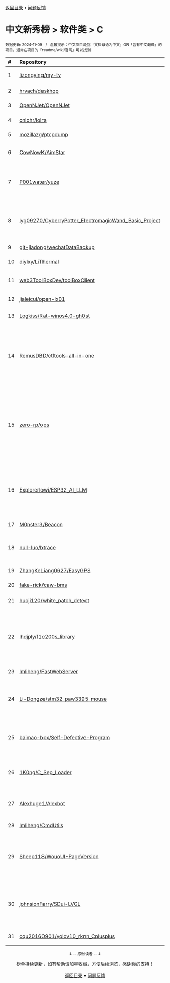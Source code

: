 <a href="https://gitee.com/GrowingGit/GitHub-Chinese-Top-Charts#github中文排行榜">返回目录</a> • <a href="/content/docs/feedback.md">问题反馈</a>

# 中文新秀榜 > 软件类 > C
<sub>数据更新: 2024-11-09&nbsp;&nbsp;&nbsp;/&nbsp;&nbsp;&nbsp;温馨提示：中文项目泛指「文档母语为中文」OR「含有中文翻译」的项目，通常在项目的「readme/wiki/官网」可以找到</sub>

|#|Repository|Description|Stars|Updated|Created|
|:-|:-|:-|:-|:-|:-|
|1|[lizongying/my-tv](https://github.com/lizongying/my-tv)|我的电视 电视直播软件，安装即可使用|30101|2024-06-20|2023-12-04|
|2|[hrvach/deskhop](https://github.com/hrvach/deskhop)|Fast Desktop Switching Device|6221|2024-10-31|2023-12-24|
|3|[OpenNJet/OpenNJet](https://github.com/OpenNJet/OpenNJet)|-|1152|2024-09-27|2024-04-02|
|4|[cnlohr/lolra](https://github.com/cnlohr/lolra)|Transmit LoRa Frames Without a Radio|684|2024-11-06|2024-03-25|
|5|[mozillazg/ptcpdump](https://github.com/mozillazg/ptcpdump)|Process-aware, eBPF-based tcpdump|542|2024-11-03|2024-04-05|
|6|[CowNowK/AimStar](https://github.com/CowNowK/AimStar)|Free and open-source external cheat for CS2, written in C++, working on Windows|489|2024-10-24|2023-11-28|
|7|[P001water/yuze](https://github.com/P001water/yuze)|A socksv5 proxy tool Written by CLang. 一款纯C实现的基于socks5协议的轻量内网穿透工具，支持ew的全部数据转发方式，支持跨平台使用|366|2024-06-27|2024-01-13|
|8|[lyg09270/CyberryPotter_ElectromagicWand_Basic_Project](https://github.com/lyg09270/CyberryPotter_ElectromagicWand_Basic_Project)|Cyberry Potter electromagic wand.的基础工程，可以使用不同的（法术）动作点亮LED，也可以根据自己的需求将LED修改为其他功能。|311|2024-09-13|2024-07-23|
|9|[git-jiadong/wechatDataBackup](https://github.com/git-jiadong/wechatDataBackup)|PC微信聊天记录数据导出工具|275|2024-11-02|2024-08-15|
|10|[diylxy/LiThermal](https://github.com/diylxy/LiThermal)|基于海康4117的热成像相机|228|2024-10-25|2024-10-01|
|11|[web3ToolBoxDev/toolBoxClient](https://github.com/web3ToolBoxDev/toolBoxClient)|一步一步编写web3工具——Step-by-Step Development of Web3 Tools|206|2024-09-26|2024-02-27|
|12|[jialeicui/open-lx01](https://github.com/jialeicui/open-lx01)|小爱音箱mini定制固件   Let the Xiao Ai Speaker Mini free|200|2024-05-12|2024-01-23|
|13|[Logkiss/Rat-winos4.0-gh0st](https://github.com/Logkiss/Rat-winos4.0-gh0st)|免杀远控木马源码整理开源(银狐 winos 大灰狼  gh0st)  Rat |170|2024-10-17|2024-06-21|
|14|[RemusDBD/ctftools-all-in-one](https://github.com/RemusDBD/ctftools-all-in-one)|市场上虽然存在大量的网络安全工具和软件，但它们大多针对某一特定领域或功能，缺乏一个统一的、集成的、易于使用的综合工具平台。这导致参赛者在CTF竞赛中需要频繁切换不同的工具，不仅降低了工作效率，还增加了操作失误的风险。由gitee转发 ↓|166|2024-11-06|2024-07-07|
|15|[zero-rp/ops](https://github.com/zero-rp/ops)|一款轻量级、高性能、功能强大的内网穿透代理服务器。支持tcp、udp、socks5、http等几乎所有流量转发，可用来访问内网网站、本地支付接口调试、ssh访问、远程桌面，内网dns解析、内网socks5代理等等……，并带有功能强大的web管理端。a lightweight, high-performance, powerful intranet penetration proxy server, ...|162|2024-11-05|2024-04-06|
|16|[Explorerlowi/ESP32_AI_LLM](https://github.com/Explorerlowi/ESP32_AI_LLM)|本项目使用esp32、esp32s3接入讯飞星火、豆包、通义千问（智能体应用）、Chatgpt等大模型，实现语音对话聊天功能，支持语音唤醒、连续对话、音乐播放等功能，同时外接了一块显示屏实时显示对话的内容。|140|2024-11-07|2024-07-01|
|17|[M0nster3/Beacon](https://github.com/M0nster3/Beacon)|重构Beacon|140|2024-08-19|2024-05-09|
|18|[null-luo/btrace](https://github.com/null-luo/btrace)|btrace：binder_transaction+eBPF+Golang实现通用的Android APP动态行为追踪工具|139|2024-06-15|2024-05-26|
|19|[ZhangKeLiang0627/EasyGPS](https://github.com/ZhangKeLiang0627/EasyGPS)|基于ESP32S3的GPS定位器|120|2024-11-03|2024-06-14|
|20|[fake-rick/caw-bms](https://github.com/fake-rick/caw-bms)|锂电池管理系统|119|2024-07-11|2023-12-23|
|21|[huoji120/white_patch_detect](https://github.com/huoji120/white_patch_detect)|通杀检测基于白文件patch黑代码的免杀技术的后门|91|2024-08-03|2024-08-02|
|22|[lhdjply/f1c200s_library](https://github.com/lhdjply/f1c200s_library)|该项目是为全志 F1C100S/F1C200S 所编写的库函数，编写风格模仿 STM32 标准库，使得从 STM32 过来的人更容易上手。项目已经移植了 cherryusb、fatfs、lvgl、rt-thread。|90|2024-05-20|2023-12-04|
|23|[lmliheng/FastWebServer](https://github.com/lmliheng/FastWebServer)|专注转发静态资源web服务器|86|2024-05-28|2024-05-20|
|24|[Li-Dongze/stm32_paw3395_mouse](https://github.com/Li-Dongze/stm32_paw3395_mouse)|本项目是一款基于stm32f103c8t6单片机制作的有线鼠标，使用的光电传感器为原相paw3395，使用HID协议与电脑通讯，尼龙外壳使用立创三维猴3D打印。|82|2024-09-06|2024-09-06|
|25|[baimao-box/Self-Defective-Program](https://github.com/baimao-box/Self-Defective-Program)|无Windows API的新型恶意程序：自缺陷程序利用堆栈溢出的隐匿稳定攻击技术研究，A new type of malicious program without Windows API|81|2024-05-10|2024-05-01|
|26|[1K0ng/C_Sep_Loader](https://github.com/1K0ng/C_Sep_Loader)|一个简单的远程分离的加载器,免杀国内大部分杀软(360 火绒 Windows Defender 金山毒霸 电脑管家)|80|2024-06-29|2024-06-11|
|27|[Alexhuge1/Alexbot](https://github.com/Alexhuge1/Alexbot)|一个全开源低成本的双足机器人（2万元（$3000））A Fully Opensourced Humanoid Robot with only $3000|74|2024-09-25|2024-04-16|
|28|[lmliheng/CmdUtils](https://github.com/lmliheng/CmdUtils)|linux命令行查询脚手架|71|2024-07-22|2024-05-27|
|29|[Sheep118/WouoUI-PageVersion](https://github.com/Sheep118/WouoUI-PageVersion)|这是一个改动自WouoUI的纯C语言，无依赖库，只适用于128*64OLED的代码框架，将WouoUI抽象出一部分统一的接口，以方便快速构建一个具有类似WouoUI风格的OLEDUI。|69|2024-11-07|2024-02-10|
|30|[johnsionFarry/SDui-LVGL](https://github.com/johnsionFarry/SDui-LVGL)|AI画板 SDui-LVGL is a drawing board program based on the LVGL graphics framework, utilizing the stable diffusion API to call a remote server for text-to-image and image-to-image generation. This was my  ...|61|2024-08-06|2024-08-05|
|31|[cqu20160901/yolov10_rknn_Cplusplus](https://github.com/cqu20160901/yolov10_rknn_Cplusplus)|yolov10 瑞芯微 rknn 板端 C++部署，使用平台 rk3588。|61|2024-07-18|2024-05-27|

<div align="center">
    <p><sub>↓ -- 感谢读者 -- ↓</sub></p>
    榜单持续更新，如有帮助请加星收藏，方便后续浏览，感谢你的支持！
</div>

<br/>

<div align="center"><a href="https://gitee.com/GrowingGit/GitHub-Chinese-Top-Charts#github中文排行榜">返回目录</a> • <a href="/content/docs/feedback.md">问题反馈</a></div>
